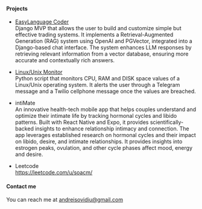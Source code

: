 #### Projects

* <a href="https://easylanguagecoder.com/" rel="nofollow">EasyLanguage Coder</a> <br>
Django MVP that allows the user to build and customize simple but effective trading systems.
It implements a Retrieval-Augmented Generation (RAG) system using OpenAI and PGVector, integrated into a Django-based chat interface. The system enhances LLM responses by retrieving relevant information from a vector database, ensuring more accurate and contextually rich answers.

* <a href="https://github.com/andreisovidiu/servermonitoring" rel="nofollow">Linux/Unix Monitor</a> <br>
Python script that monitors CPU, RAM and DISK space values of a Linux/Unix operating system. It alerts the user through a Telegram message and a Twilio cellphone message once the values are breached.

* intiMate <br>
An innovative health-tech mobile app that helps couples understand and optimize their intimate life by tracking hormonal cycles and libido patterns. Built with React Native and Expo, it provides scientifically-backed insights to enhance relationship intimacy and connection.
The app leverages established research on hormonal cycles and their impact on libido, desire, and intimate relationships. It provides insights into estrogen peaks, ovulation, and other cycle phases affect mood, energy and desire.

* Leetcode <br>
https://leetcode.com/u/soacm/

#### Contact me
You can reach me at andreisovidiu@gmail.com
